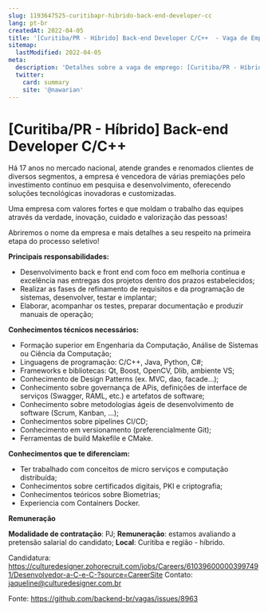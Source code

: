 ```yaml
---
slug: 1193647525-curitibapr-hibrido-back-end-developer-cc
lang: pt-br
createdAt: 2022-04-05
title: '[Curitiba/PR - Híbrido] Back-end Developer C/C++  - Vaga de Emprego'
sitemap:
  lastModified: 2022-04-05
meta:
  description: 'Detalhes sobre a vaga de emprego: [Curitiba/PR - Híbrido] Back-end Developer C/C++ '
  twitter:
    card: summary
    site: '@nawarian'
---
```


# [Curitiba/PR - Híbrido] Back-end Developer C/C++ 

Há 17 anos no mercado nacional, atende grandes e renomados clientes de diversos segmentos, a empresa é vencedora de várias premiações pelo investimento contínuo em pesquisa e desenvolvimento, oferecendo soluções tecnológicas inovadoras e customizadas.

Uma empresa com valores fortes e que moldam o trabalho das equipes através da verdade, inovação, cuidado e valorização das pessoas!

Abriremos o nome da empresa e mais detalhes a seu respeito na primeira etapa do processo seletivo!


**Principais responsabilidades:**

- Desenvolvimento back e front end com foco em melhoria contínua e excelência nas entregas dos projetos dentro dos prazos estabelecidos;
- Realizar as fases de refinamento de requisitos e da programação de sistemas, desenvolver, testar e implantar;
- Elaborar, acompanhar os testes, preparar documentação e produzir manuais de operação;


**Conhecimentos técnicos necessários:**

- Formação superior em Engenharia da Computação, Análise de Sistemas ou Ciência da Computação;
- Linguagens de programação: C/C++, Java, Python, C#; 
- Frameworks e bibliotecas: Qt, Boost, OpenCV, Dlib, ambiente VS; 
- Conhecimento de Design Patterns (ex. MVC, dao, facade...);
- Conhecimento sobre governança de APis, definições de interface de serviços (Swagger, RAML, etc.) e artefatos de software; 
- Conhecimento sobre metodologias ágeis de desenvolvimento de software (Scrum, Kanban, ...); 
- Conhecimentos sobre pipelines CI/CD; 
- Conhecimento em versionamento (preferencialmente Git); 
- Ferramentas de build Makefile e CMake.


**Conhecimentos que te diferenciam:**

- Ter trabalhado com conceitos de micro serviços e computação distribuída; 
- Conhecimentos sobre certificados digitais, PKI e criptografia; 
- Conhecimentos teóricos sobre Biometrias; 
- Experiencia com Containers Docker.


**Remuneração**

**Modalidade de contratação**: PJ;
**Remuneração**: estamos avaliando a pretensão salarial do candidato;
**Local**: Curitiba e região - híbrido.

Candidatura: https://culturedesigner.zohorecruit.com/jobs/Careers/610396000003997491/Desenvolvedor-a-C-e-C-?source=CareerSite
Contato: jaqueline@culturedesigner.com.br

Fonte: https://github.com/backend-br/vagas/issues/8963
